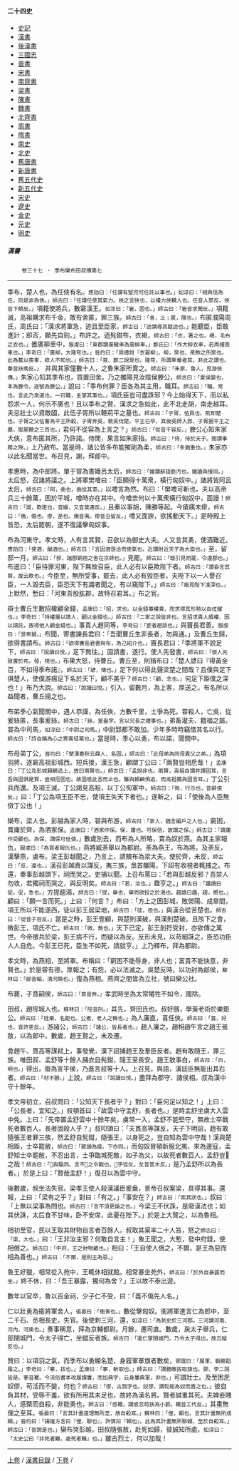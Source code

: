  



#### 二十四史

*   [史記](../a01/a01.md)
*   [漢書](../a02/a02.md)
*   [後漢書](../a03/a03.md)
*   [三國志](../a04/a04.md)
*   [晉書](../a05/a05.md)
*   [宋書](../a06/a06.md)
*   [南齊書](../a07/a07.md)
*   [梁書](../a08/a08.md)
*   [陳書](../a09/a09.md)
*   [魏書](../a10/a10.md)
*   [北齊書](../a11/a11.md)
*   [周書](../a12/a12.md)
*   [隋書](../a13/a13.md)
*   [南史](../a14/a14.md)
*   [北史](../a15/a15.md)
*   [舊唐書](../a16/a16.md)
*   [新唐書](../a17/a17.md)
*   [舊五代史](../a18/a18.md)
*   [新五代史](../a19/a19.md)
*   [宋史](../a20/a20.md)
*   [遼史](../a21/a21.md)
*   [金史](../a22/a22.md)
*   [元史](../a23/a23.md)
*   [明史](../a24/a24.md)


##### 漢書
　　 `卷三十七 ‧ 季布欒布田叔傳第七`

* * *

季布，楚人也，為任俠有名。`應劭曰：「任謂有堅完可任託以事也。」如淳曰：「相與信為任，同是非為俠。」師古曰：「任謂任使其氣力。俠之言挾也，以權力俠輔人也。任音人禁反。俠音下頰反。」`項籍使將兵，數窘漢王。`如淳曰：「窘，困也。」師古曰：「窘音求閔反。」`項籍滅，高祖購求布千金，敢有舍匿，罪三族。`師古曰：「舍，止；匿，隱也。」`布匿濮陽周氏，周氏曰：「漢求將軍急，迹且至臣家，`師古曰：「迹謂尋其蹤迹也。」`能聽臣，臣敢進計；即否，願先自剄。」布許之。迺髡鉗布，衣褐，`師古曰：「衣，著之也。褐，毛布之衣也。」`置廣柳車中，`服虔曰：「東郡謂廣轍車為廣柳車。」鄭氏曰：「作大柳衣車，若周禮喪車也。」李竒曰：「廣柳，大隆穹也。」晉灼曰：「周禮說『衣翣柳』，柳，聚也，衆飾之所聚也。此為載以喪車，欲人不知也。」師古曰：「晉、鄭二說是也。隆穹，所謂車軬者耳，非此之謂也。軬音扶晚反。」 `并與其家僮數十人，之魯朱家所賣之。`師古曰：「朱家，魯人，見游俠傳。」`朱家心知其季布也，買置田舍。乃之雒陽見汝陰侯滕公，`師古曰：「夏侯嬰也，本為滕令，遂號為滕公。」`說曰：「季布何罪？臣各為其主用，職耳。`師古曰：「職，常也。言此乃常道也。一曰職，主掌其事也。」`項氏臣豈可盡誅邪？今上始得天下，而以私怨求一人，何示不廣也！且以季布之賢，漢求之急如此，此不北走胡，南走越耳。夫忌壯士以資敵國，此伍子胥所以鞭荊平之墓也。`師古曰：「子胥，伍員也。荊即楚也。子胥之父伍奢為平王所殺，子胥奔吳，敎吳伐楚。平王已卒，其後吳師入郢，子胥掘平王之墓，取屍鞭之三百也。」`君何不從容為上言之？」`師古曰：「從音千容反。」`滕公心知朱家大俠，意布匿其所，乃許諾。侍閒，果言如朱家指。`師古曰：「侍，侍於天子。間謂事務之隙。」`上乃赦布。當是時，諸公皆多布能摧剛為柔，`師古曰：「多猶重也。」`朱家亦以此名聞當世。布召見，謝，拜郎中。

孝惠時，為中郎將。單于甞為書嫚呂太后，`師古曰：「嫚謂辭語褻汚也。嫚讀與慢同。」`太后怒，召諸將議之。上將軍樊噲曰：「臣願得十萬衆，橫行匈奴中。」諸將皆阿呂太后，`師古曰：「阿，曲也，曲從其意。」`以噲言為然。布曰：「樊噲可斬也。夫以高帝兵三十餘萬，困於平城，噲時亦在其中。今噲柰何以十萬衆橫行匈奴中，面謾！`師古曰：「謾，欺誑也，音嫚，又音莫連反。」`且秦以事胡，陳勝等起。今瘡痍未瘳，`師古曰：「痍，傷也。瘳，差也。痍音夷。瘳音丑留反。」`噲又面諛，欲搖動天下。」是時殿上皆恐，太后罷朝，遂不復議擊匈奴事。

布為河東守。孝文時，人有言其賢，召欲以為御史大夫。人又言其勇，使酒難近。`應劭曰：「使酒，酗酒也。」師古曰：「言因酒霑洽而使氣也。近謂附近天子為大臣也。」`至，留邸一月，`師古曰：「邸，諸郡朝宿之舍在京師也。」`見罷。`師古曰：「旣引見而罷，令還郡也。」`布進曰：「臣待罪河東，陛下無故召臣，此人必有以臣欺陛下者。`師古曰：「謂妄言其賢，故云欺也。」`今臣至，無所受事，罷去，此人必有毀臣者。夫陛下以一人譽召臣，一人毀去臣，臣恐天下有識者聞之，有以窺陛下。」`師古曰：「窺見陛下淺深也。」`上默然，慙曰：「河東吾股肱郡，故特召君耳。」布之官。

辯士曹丘生數招權顧金錢，`孟康曰：「招，求也。以金錢事權貴，而求得其形勢以自炫耀也。」李竒曰：「持權屬以請人，顧以金錢也。」師古曰：「二家之說皆非也。言招求貴人威權，因以請託，故得他人顧金錢也。」`事貴人趙同等，`李竒曰：「宦者趙談也。」`與竇長君善。`服虔曰：「景帝舅。」`布聞，寄書諫長君曰：「吾聞曹丘生非長者，勿與通。」及曹丘生歸，欲得書請布。`師古曰：「欲得竇長君書與布，為己紹介也。」`竇長君曰：「季將軍不說足下，`師古曰：「說讀曰悅。」`足下無往。」固請書，遂行。使人先發書，`師古曰：「使人先致書於布。發，視也。」`布果大怒，待曹丘。曹丘至，則揖布曰：「楚人諺曰『得黃金百，不如得季布諾』，`師古曰：「諺，傳也。」`足下何以得此聲梁楚之間哉？且僕與足下俱楚人，使僕游揚足下名於天下，顧不美乎？`師古曰：「顧，念也。」`何足下距僕之深也！」布乃大說。`師古曰：「說讀曰悅。」`引入，留數月，為上客，厚送之。布名所以益聞者，曹丘揚之也。

布弟季心氣聞關中，遇人恭謹，為任俠，方數千里，士爭為死。甞殺人，亡吳，從爰絲匿，長事爰絲，`師古曰：「絲，爰盎字。言以兄長之禮事也。」`弟畜灌夫、籍福之屬。甞為中司馬，`如淳曰：「中尉之司馬。」`中尉郅都不敢加。少年多時時竊借其名以行。`師古曰：「詐自稱為心之賔客徒黨也。」`當是時，季心以勇，布以諾，聞關中。

布母弟丁公，`晉灼曰：「楚漢春秋云薛人，名固。」師古曰：「此母弟為同母異父之弟。」`為項羽將，逐窘高祖彭城西。短兵接，漢王急，顧謂丁公曰：「兩賢豈相戹哉！」`孟康曰：「丁公及彭城賴齮追上，故曰兩賢也。」師古曰：「孟說非也。兩賢，高祖自謂并謂固耳，言吾與固俱是賢，豈相厄困也。故固感此言而止也。雖與賴齮俱追，而高祖獨與固言耳。」`丁公引兵而還。及項王滅，丁公謁見高祖，以丁公徇軍中，`師古曰：「徇，行示也，音辭俊反。」`曰：「丁公為項王臣不忠，使項王失天下者也。」遂斬之，曰：「使後為人臣無傚丁公也！」

欒布，梁人也。彭越為家人時，甞與布游，`師古曰：「家人，猶言編戶之人也。」`窮困，賣庸於齊，為酒家保。`孟康曰：「酒家作保。保，庸也。可保信，故謂之保。」師古曰：「謂庸作受顧也。為保，謂保可任使。」`數歲別去，而布為人所略，賣為奴於燕。為其主家報仇，`服虔曰：「為買者報仇也。」`燕將臧荼舉以為都尉。荼為燕王，布為將。及荼反，漢擊燕，虜布。梁王彭越聞之，乃言上，請贖布為梁大夫。使於齊，未反，`師古曰：「反，還也。」`漢召彭越責以謀反，夷三族，梟首雒陽，下詔有收視者輒捕之。布還，奏事彭越頭下，祠而哭之。吏捕以聞。上召布罵曰：「若與彭越反邪？吾禁人勿收，若獨祠而哭之，與反明矣。`師古曰：「若，汝也。」`趣亨之。」`師古曰：「趣讀曰促。促，急也。」`方提趨湯，`師古曰：「提，舉也，舉而欲投之於湯也。趨讀曰趣，趨，嚮也。」`顧曰：「願一言而死。」上曰：「何言？」布曰：「方上之困彭城，敗滎陽、成臯間，項王所以不能遂西，徒以彭王居梁地，`師古曰：「徒，但也。」`與漢合從苦楚也。`師古曰：「從音子容反。」`當是之時，彭王壹顧，與楚則漢破，與漢則楚破。且陔下之會，微彭王，項氏不亡。`師古曰：「微，無也。」`天下已定，彭王剖符受封，亦欲傳之萬世。今帝徵兵於梁，彭王病不行，而疑以為反。反形未見，以苛細誅之，臣恐功臣人人自危。今彭王已死，臣生不如死，請就亨。」上乃釋布，拜為都尉。

孝文時，為燕相，至將軍。布稱曰：「窮困不能辱身，非人也；富貴不能快意，非賢也。」於是甞有德，厚報之；有怨，必以法滅之。吳楚反時，以功封為鄃侯，`蘇林曰：「鄃音輸，清河縣也。」`復為燕相。燕齊之間皆為立社，號曰欒公社。

布薨，子賁嗣侯，`師古曰：「賁音奔。」`孝武時坐為太常犧牲不如令，國除。

田叔，趙陘城人也。`蘇林曰：「陘音刑。」`其先，齊田氏也。叔好劔，學黃老術於樂鉅公。`師古曰：「姓樂，名鉅也。公者，老人之稱也。」`為人廉直，喜任俠。`師古曰：「喜，好也，音許吏反。」`游諸公，`師古曰：「諸公，皆長者也。」`趙人廉之。趙相趙午言之趙王張敖，以為郎中。數歲，趙王賢之，未及遷。

會趙午、貫高等謀弒上，事發覺，漢下詔捕趙王及羣臣反者。趙有敢隨王，罪三族。唯田叔、孟舒等十餘人赭衣自髡鉗，隨王至長安。趙王敖事白，`師古曰：「白，明也。」`得出，廢為宣平侯，乃進言叔等十人。上召見，與語，漢廷臣無能出其右者。`師古曰：「材不勝。」`上說，`師古曰：「說讀曰悅。」`盡拜為郡守、諸侯相。叔為漢中守十餘年。

孝文帝初立，召叔問曰：「公知天下長者乎？」對曰：「臣何足以知之！」上曰：「公長者，宜知之。」叔頓首曰：「故雲中守孟舒，長者也。」是時孟舒坐虜大入雲中免。上曰：「先帝置孟舒雲中十餘年矣，虜常一入，孟舒不能堅守，無故士卒戰死者數百人。長者固殺人乎？」叔叩頭曰：「夫貫高等謀反，天子下明詔，趙有敢隨張王者罪三族，然孟舒自髡鉗，隨張王，以身死之，豈自知為雲中守哉！漢與楚相距，士卒罷敝，`師古曰：「罷讀為疲。下亦同。」`而匈奴冒頓新服北夷，來為邊寇，孟舒知士卒罷敝，不忍出言，士爭臨城死敵，如子為父，以故死者數百人，孟舒豈𢿛之哉！`師古曰：「𢿛與驅同。言不𢿛之令戰也。𢿛字從攵。攵音普木反。」`是乃孟舒所以為長者。」於是上曰：「賢哉孟舒！」復召以為雲中守。

後數歲，叔坐法失官。梁孝王使人殺漢議臣爰盎，景帝召叔案梁，具得其事。還報，上曰：「梁有之乎？」對曰：「有之。」「事安在？」`師古曰：「索其狀也。」`叔曰：「上無以梁事為問也。`師古曰：「言不須更論之也。」`今梁王不伏誅，是廢漢法也；如其伏誅，太后食不甘味，卧不安席，此憂在陛下。」於是上大賢之，以為魯相。

相初至官，民以王取其財物自言者百餘人。叔取其渠率二十人笞，怒之`師古曰：「渠，大也。」`曰：「王非汝主邪？何敢自言主！」魯王聞之，大慙，發中府錢，使相償之。`師古曰：「中府，王之財物藏也。」`相曰：「王自使人償之，不爾，是王為惡而相為善也。」`師古曰：「不爾，是則王為惡。」`

魯王好獵，相常從入苑中，王輒休相就館。相常暴坐苑外，`師古曰：「於外自暴露而坐。」`終不休，曰：「吾王暴露，獨何為舍？」王以故不泰出遊。

數年以官卒，魯以百金祠，少子仁不受，曰：「義不傷先人名。」

仁以壯勇為衞將軍舍人，`張晏曰：「衞青也。」`數從擊匈奴。衞將軍進言仁為郎中，至二千石、丞相長史，失官。後使刺三河，還，`如淳曰：「為刺史於三河郡。三河謂河南、河內、河東也。」`奏事稱意，拜為京輔都尉。月餘，遷司直。數歲，戾太子舉兵，仁部閉城門，令太子得亡，坐縱反者族。`師古曰：「遣仁掌閉城門，乃令太子得出，故云縱反也。」`

贊曰：以項羽之氣，而季布以勇顯名楚，身履軍搴旗者數矣，`鄧展曰：「履軍，戰勝蹈履之。」李竒曰：「搴，拔也。」孟康曰：「搴，斬取也。」師古曰：「謂勝敵拔取旗也。鄧、李二說皆是。搴音騫。今流俗書本改履謂屢，而加典字，云身屢典軍，非也。」`可謂壯士。及至困戹奴僇，苟活而不變，何也？`師古曰：「僇，古戮字也。奴僇，謂髡鉗為奴而賣之也。」`彼自負其材，受辱不羞，欲有所用其未足也，故終為漢名將。賢者誠重其死。夫婢妾賤人，感槩而自殺，非能勇也，`師古曰：「感概，謂感念局狹為小節。概音工代反。」`其畫無俚之至耳。`張晏曰：「言其計畫道理無所至，故自殺耳。」蘇林曰：「俚，賴也。言其計畫無所成賴。」晉灼曰：「揚雄方言曰『俚，聊也』，許慎曰『賴也』。此為其計畫無所聊賴，至於自殺耳。」師古曰：「晉說是也。」`欒布哭彭越，田叔隨張敖，赴死如歸，彼誠知所處，`如淳曰：「太史公曰『非死者難，處死者難』也。」`雖古烈士，何以加哉！

* * *

[上卷](036.md) / [漢書目錄](a02.md) / [下卷](038.md) /			  

    